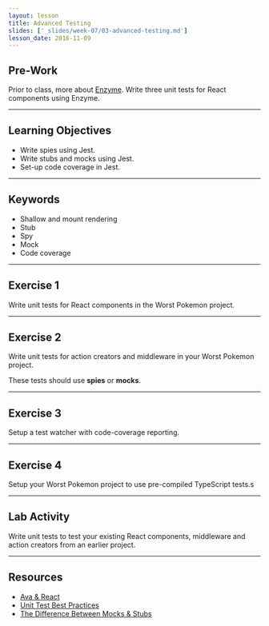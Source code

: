```yaml
---
layout: lesson
title: Advanced Testing
slides: ['_slides/week-07/03-advanced-testing.md']
lesson_date: 2016-11-09
---
```


## Pre-Work

Prior to class, more about [Enzyme](http://airbnb.io/enzyme/). Write three unit tests for React components using Enzyme.

---

## Learning Objectives

- Write spies using Jest.
- Write stubs and mocks using Jest.
- Set-up code coverage in Jest.

---

## Keywords

- Shallow and mount rendering
- Stub
- Spy
- Mock
- Code coverage

---

## Exercise 1

Write unit tests for React components in the Worst Pokemon project.

---

## Exercise 2

Write unit tests for action creators and middleware in your Worst Pokemon project.

These tests should use **spies** or **mocks**.

---

## Exercise 3

Setup a test watcher with code-coverage reporting.

---

## Exercise 4

Setup your Worst Pokemon project to use pre-compiled TypeScript tests.s

---

## Lab Activity

Write unit tests to test your existing React components, middleware and action creators from an earlier project.

---

## Resources

- [Ava & React](https://github.com/avajs/ava/blob/master/docs/recipes/react.md)
- [Unit Test Best Practices](https://gist.github.com/axyz/64c5087565b2c1907c0a8c4952cba27f)
- [The Difference Between Mocks & Stubs](http://martinfowler.com/articles/mocksArentStubs.html#TheDifferenceBetweenMocksAndStubs)